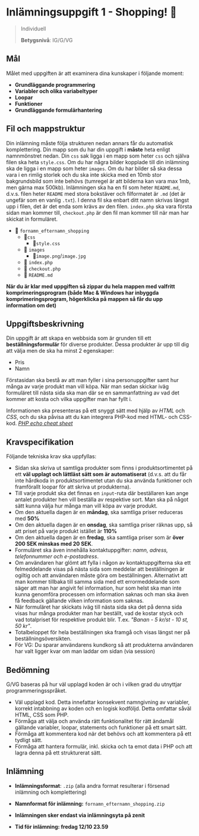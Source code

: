 # Inlämningsuppgift 1 - Shopping! 💸

> Individuell
>
> **Betygsnivå**: IG/G/VG

## Mål

Målet med uppgiften är att examinera dina kunskaper i följande moment:
* **Grundläggande programmering**
* **Variabler och olika variabeltyper**
* **Loopar**
* **Funktioner**
* **Grundläggande formulärhantering**

## Fil och mappstruktur

Din inlämning måste följa strukturen nedan annars får du automatisk komplettering. Din mapp som du har din uppgift i **måste** heta enligt namnmönstret nedan. Din `css` sak ligga i en mapp som heter `css` och själva filen ska heta `style.css`. Om du har några bilder kopplade till din inlämning ska de ligga i en mapp som heter `images`.  Om du har bilder så ska dessa vara i en rimlig storlek och du ska inte skicka med en 10mb stor bakgrundsbild som inte behövs (tumregel är att bilderna kan vara max 1mb, men gärna max 500kb). Inlämningen ska ha en fil som heter `README.md`, d.v.s. filen heter `README` med stora bokstäver och filformatet är `.md` (det är ungefär som en vanlig `.txt`). I denna fil ska enbart ditt namn skrivas längst upp i filen, det är det enda som krävs av den filen. `index.php` ska vara första sidan man kommer till,  `checkout.php` är den fil man kommer till när man har skickat in formuläret.

* :open_file_folder: `fornamn_efternamn_shopping`
  * :open_file_folder:`css`
    * :page_with_curl:`style.css`
  * :open_file_folder: `images`
    * :page_with_curl:`image.png`/`image.jpg`
  * :page_with_curl: `index.php`
  * :page_with_curl: `checkout.php`
  * :page_with_curl: `README.md`

**När du är klar med uppgiften så zippar du hela mappen med valfritt komprimeringsprogram (både Mac & Windows har inbyggda komprimeringsprogram, högerklicka på mappen så får du upp information om det)**

## Uppgiftsbeskrivning

Din uppgift är att skapa en webbsida som är grunden till ett **beställningsformulär** för diverse produkter. Dessa produkter är upp till dig att välja men de ska ha minst 2 egenskaper:

* Pris
* Namn

Förstasidan ska bestå av att man fyller i sina personuppgifter samt hur många av varje produkt man vill köpa. När man sedan skickar iväg formuläret till nästa sida ska man där se en sammanfattning av vad det kommer att kosta och vilka uppgifter man har fyllt i.

Informationen ska presenteras på ett snyggt sätt med hjälp av *HTML* och *CSS*, och du ska påvisa att du kan integrera PHP-kod med HTML- och CSS-kod. 
[_PHP echo cheat sheet_](https://gist.github.com/jesperorb/2fac1429b7fa30a685ab59f8a306d562)

## Kravspecifikation

Följande tekniska krav ska uppfyllas:

* Sidan ska skriva ut samtliga produkter som finns i produktsortimentet på ett **väl upplagt och lättläst sätt som är automatiserat** (d.v.s. att du får inte hårdkoda in produktsortimentet utan du ska använda funktioner och framförallt loopar för att skriva ut produkterna).
* Till varje produkt ska det finnas en `input`-ruta där beställaren kan ange antalet produkter hen vill beställa av respektive sort. Man ska på något sätt kunna välja hur många man vill köpa av varje produkt.
* Om den aktuella dagen är en **måndag**, ska samtliga priser reduceras med **50%**
* Om den aktuella dagen är en **onsdag**, ska samtliga priser räknas upp, så att priset på varje produkt istället är **110%**
* Om den aktuella dagen är en **fredag**, ska samtliga priser som är **över 200 SEK minskas med 20 SEK**.
* Formuläret ska även innehålla kontaktuppgifter: _namn, adress, telefonnummer och e-postadress_.
* Om användaren har glömt att fylla i någon av kontaktuppgifterna ska ett felmeddelande visas på nästa sida som meddelar att beställningen är ogiltig och att användaren måste göra om beställningen. Alternativt att man kommer tillbaka till samma sida med ett errormeddelande som säger att man har angivit fel information, hur som helst ska man inte kunna genomföra processen om information saknas och man ska även få feedback gällande vilken information som saknas.
* När formuläret har skickats iväg till nästa sida ska det på denna sida visas hur många produkter man har beställt, vad de kostar styck och vad totalpriset för respektive produkt blir. T.ex. _"Banan - 5 kr/st - 10 st, 50 kr"_.
* Totalbeloppet för hela beställningen ska framgå och visas längst ner på beställningsöversikten.
* För VG: Du sparar användarens kundkorg så att produkterna användaren har valt ligger kvar om man laddar om sidan (via session)

## Bedömning

G/VG baseras på hur väl upplagd koden är och i vilken grad du utnyttjar programmeringsspråket.

* Väl upplagd kod. Detta innefattar konsekvent namngivning av variabler, korrekt intabbning av koden och en logisk kodföljd. Detta omfattar såväl HTML, CSS som PHP.
* Förmåga att välja och använda rätt funktionalitet för rätt ändamål gällande variabler, loopar, statements och funktioner på ett smart sätt.
* Förmåga att kommentera kod när det behövs och att kommentera på ett tydligt sätt.
* Förmåga att hantera formulär, inkl. skicka och ta emot data i PHP och att lagra denna på ett strukturerat sätt.

## Inlämning

* **Inlämningsformat**: `.zip` (alla andra format resulterar i försenad inlämning och komplettering)
* **Namnformat för inlämning:** `fornamn_efternamn_shopping.zip`
* **Inlämningen sker endast via inlämningsyta på zenit**

* **Tid för inlämning: fredag 12/10 23.59**